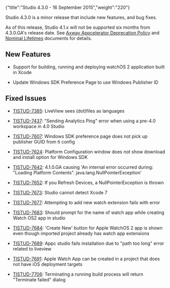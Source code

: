{"title":"Studio 4.3.0 - 16 September 2015","weight":"220"}

Studio 4.3.0 is a minor release that include new features, and bug fixes.

As of this release, Studio 4.1.x will not be supported six months from 4.3.0.GA's release date. See [Axway Appcelerator Deprecation Policy](/docs/appc/AMPLIFY_Appcelerator_Services_Overview/Axway_Appcelerator_Deprecation_Policy/) and [Nominal Lifetimes](/docs/appc/AMPLIFY_Appcelerator_Services_Overview/Axway_Appcelerator_Product_Lifecycle/#NominalLifetimes) documents for details.

## New Features

* Support for building, running and deploying watchOS 2 application built in Xcode

* Update Windows SDK Preference Page to use Windows Publisher ID


## Fixed Issues

* [TISTUD-7385](https://jira.appcelerator.org/browse/TISTUD-7385): LiveView sees (dot)files as languages

* [TISTUD-7437](https://jira.appcelerator.org/browse/TISTUD-7437): "Sending Analytics Ping" error when using a pre-4.0 workspace in 4.0 Studio

* [TISTUD-7607](https://jira.appcelerator.org/browse/TISTUD-7607): Windows SDK preference page does not pick up publisher GUID from ti config

* [TISTUD-7624](https://jira.appcelerator.org/browse/TISTUD-7624): Platform Configuration window does not show download and install option for Windows SDK

* [TISTUD-7642](https://jira.appcelerator.org/browse/TISTUD-7642): 4.1.0.GA causing 'An internal error occurred during: "Loading Platform Contents". java.lang.NullPointerException'

* [TISTUD-7652](https://jira.appcelerator.org/browse/TISTUD-7652): If you Refresh Devices, a NullPointerException is thrown

* [TISTUD-7673](https://jira.appcelerator.org/browse/TISTUD-7673): Studio cannot detect Xcode 7

* [TISTUD-7677](https://jira.appcelerator.org/browse/TISTUD-7677): Attempting to add new watch extension fails with error

* [TISTUD-7683](https://jira.appcelerator.org/browse/TISTUD-7683): Should prompt for the name of watch app while creating Watch OS2 app in studio

* [TISTUD-7684](https://jira.appcelerator.org/browse/TISTUD-7684): 'Create New' button for Apple WatchOS 2 app is shown even though imported project already has watch app extensions

* [TISTUD-7689](https://jira.appcelerator.org/browse/TISTUD-7689): Appc studio fails installation due to "path too long" error related to liveview

* [TISTUD-7691](https://jira.appcelerator.org/browse/TISTUD-7691): Apple Watch App can be created in a project that does not have iOS deployment targets

* [TISTUD-7706](https://jira.appcelerator.org/browse/TISTUD-7706): Terminating a running build process will return "Terminate failed" dialog
